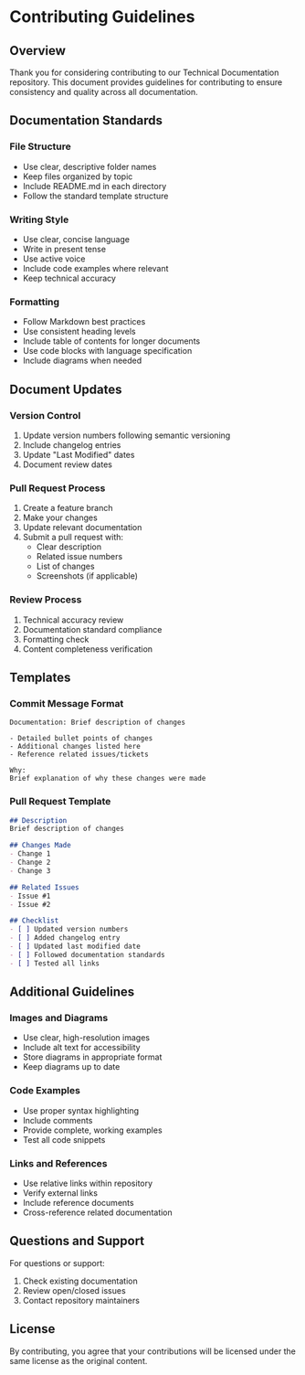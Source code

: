 # Contributing Guidelines

## Overview
Thank you for considering contributing to our Technical Documentation repository. This document provides guidelines for contributing to ensure consistency and quality across all documentation.

## Documentation Standards

### File Structure
- Use clear, descriptive folder names
- Keep files organized by topic
- Include README.md in each directory
- Follow the standard template structure

### Writing Style
- Use clear, concise language
- Write in present tense
- Use active voice
- Include code examples where relevant
- Keep technical accuracy

### Formatting
- Follow Markdown best practices
- Use consistent heading levels
- Include table of contents for longer documents
- Use code blocks with language specification
- Include diagrams when needed

## Document Updates

### Version Control
1. Update version numbers following semantic versioning
2. Include changelog entries
3. Update "Last Modified" dates
4. Document review dates

### Pull Request Process
1. Create a feature branch
2. Make your changes
3. Update relevant documentation
4. Submit a pull request with:
   - Clear description
   - Related issue numbers
   - List of changes
   - Screenshots (if applicable)

### Review Process
1. Technical accuracy review
2. Documentation standard compliance
3. Formatting check
4. Content completeness verification

## Templates

### Commit Message Format
```
Documentation: Brief description of changes

- Detailed bullet points of changes
- Additional changes listed here
- Reference related issues/tickets

Why:
Brief explanation of why these changes were made
```

### Pull Request Template
```markdown
## Description
Brief description of changes

## Changes Made
- Change 1
- Change 2
- Change 3

## Related Issues
- Issue #1
- Issue #2

## Checklist
- [ ] Updated version numbers
- [ ] Added changelog entry
- [ ] Updated last modified date
- [ ] Followed documentation standards
- [ ] Tested all links
```

## Additional Guidelines

### Images and Diagrams
- Use clear, high-resolution images
- Include alt text for accessibility
- Store diagrams in appropriate format
- Keep diagrams up to date

### Code Examples
- Use proper syntax highlighting
- Include comments
- Provide complete, working examples
- Test all code snippets

### Links and References
- Use relative links within repository
- Verify external links
- Include reference documents
- Cross-reference related documentation

## Questions and Support
For questions or support:
1. Check existing documentation
2. Review open/closed issues
3. Contact repository maintainers

## License
By contributing, you agree that your contributions will be licensed under the same license as the original content.
